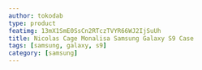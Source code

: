 ```yaml
---
author: tokodab
type: product
featimg: 13mX1SmE0SsCn2RTczTVYR66WJ2IjSuUh
title: Nicolas Cage Monalisa Samsung Galaxy S9 Case
tags: [samsung, galaxy, s9]
category: [samsung]
---
```

